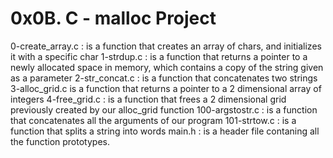 # 0x0B. C - malloc Project

0-create_array.c : is a function that creates an array of chars, and initializes it with a specific char
1-strdup.c : is a function that returns a pointer to a newly allocated space in memory, which contains a copy of the string given as a parameter
2-str_concat.c : is a function that concatenates two strings
3-alloc_grid.c is a function that returns a pointer to a 2 dimensional array of integers
4-free_grid.c : is a function that frees a 2 dimensional grid previously created by our alloc_grid function
100-argstostr.c : is a function that concatenates all the arguments of our program
101-strtow.c : is a function that splits a string into words
main.h : is a header file contaning all the function prototypes.
